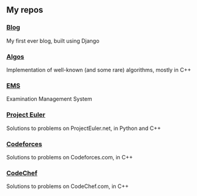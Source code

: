 ## My repos

### [Blog](blog)
My first ever blog, built using Django

### [Algos](algos)
Implementation of well-known (and some rare) algorithms, mostly in C++

### [EMS](ems)
Examination Management System

### [Project Euler](project-euler)
Solutions to problems on ProjectEuler.net, in Python and C++

### [Codeforces](codeforces)
Solutions to problems on Codeforces.com, in C++

### [CodeChef](codechef)
Solutions to problems on CodeChef.com, in C++
